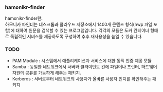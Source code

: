 ### hamonikr-finder
hamonikr-finder란.<br>
하모니카 파인더는 데스크톱과 클라우드 저장소에서 1400개 콘텐츠 형식(hwp 파일 포함)에 대하여 원문을 검색할 수 있는 프로그램입니다.
각각의 모듈은 도커 컨테이너 형태로 독립적인 서비스를 제공하도록 구성하여 추후 재사용성을 높일 수 있습니다.

### TODO
- PAM Module : 시스템에서 애플리케이션과 서비스에 대한 동적 인증 제공 모듈<br/>
- Samba : 동일한 네트워크에서 서버와 클라이언트 간에 파일이나 프린터, 하드웨어자원의 공유를 가능하게 해주는 패키지.<br/>
- Kerberos : 서버로부터 네트워크의 사용자가 올바른 사용자 인지를 확인해주는 패키지<br/>


